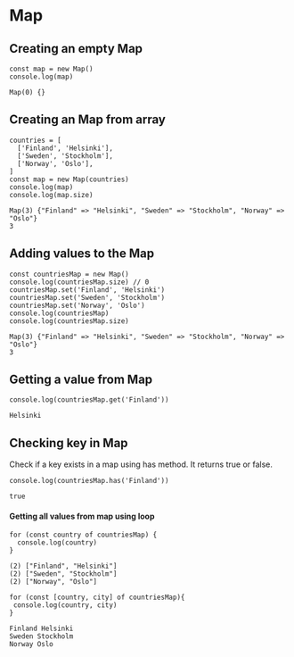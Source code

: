 
# Map

## Creating an empty Map

```
const map = new Map()
console.log(map)
```
```
Map(0) {}
```

## Creating an Map from array

```
countries = [
  ['Finland', 'Helsinki'],
  ['Sweden', 'Stockholm'],
  ['Norway', 'Oslo'],
]
const map = new Map(countries)
console.log(map)
console.log(map.size)
```

```
Map(3) {"Finland" => "Helsinki", "Sweden" => "Stockholm", "Norway" => "Oslo"}
3
```

## Adding values to the Map

```
const countriesMap = new Map()
console.log(countriesMap.size) // 0
countriesMap.set('Finland', 'Helsinki')
countriesMap.set('Sweden', 'Stockholm')
countriesMap.set('Norway', 'Oslo')
console.log(countriesMap)
console.log(countriesMap.size)
```
```
Map(3) {"Finland" => "Helsinki", "Sweden" => "Stockholm", "Norway" => "Oslo"}
3
```

## Getting a value from Map
```
console.log(countriesMap.get('Finland'))
```
```
Helsinki
```

## Checking key in Map
Check if a key exists in a map using has method. It returns true or false.

```
console.log(countriesMap.has('Finland'))
```
```
true
```

#### Getting all values from map using loop

```
for (const country of countriesMap) {
  console.log(country)
}
```
```
(2) ["Finland", "Helsinki"]
(2) ["Sweden", "Stockholm"]
(2) ["Norway", "Oslo"]
```
```
for (const [country, city] of countriesMap){
 console.log(country, city)
}
```
```
Finland Helsinki
Sweden Stockholm
Norway Oslo
```

